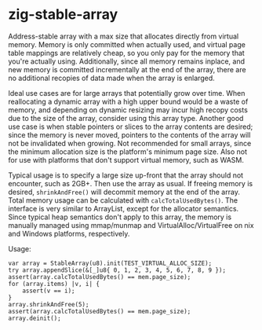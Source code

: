 # zig-stable-array
Address-stable array with a max size that allocates directly from virtual memory. Memory is only committed when actually used, and virtual page table mappings are relatively cheap, so you only pay for the memory that you're actually using. Additionally, since all memory remains inplace, and new memory is committed incrementally at the end of the array, there are no additional recopies of data made when the array is enlarged.

Ideal use cases are for large arrays that potentially grow over time. When reallocating a dynamic array with a high upper bound would be a waste of memory, and depending on dynamic resizing may incur high recopy costs due to the size of the array, consider using this array type. Another good use case is when stable pointers or slices to the array contents are desired; since the memory is never moved, pointers to the contents of the array will not be invalidated when growing. Not recommended for small arrays, since the minimum allocation size is the platform's minimum page size. Also not for use with platforms that don't support virtual memory, such as WASM.

Typical usage is to specify a large size up-front that the array should not encounter, such as 2GB+. Then use the array as usual. If freeing memory is desired, `shrinkAndFree()` will decommit memory at the end of the array. Total memory usage can be calculated with `calcTotalUsedBytes()`. The interface is very similar to ArrayList, except for the allocator semantics. Since typical heap semantics don't apply to this array, the memory is manually managed using mmap/munmap and VirtualAlloc/VirtualFree on nix and Windows platforms, respectively.

Usage:
```zig
var array = StableArray(u8).init(TEST_VIRTUAL_ALLOC_SIZE);
try array.appendSlice(&[_]u8{ 0, 1, 2, 3, 4, 5, 6, 7, 8, 9 });
assert(array.calcTotalUsedBytes() == mem.page_size);
for (array.items) |v, i| {
    assert(v == i);
}
array.shrinkAndFree(5);
assert(array.calcTotalUsedBytes() == mem.page_size);
array.deinit();
```
